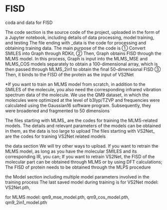 # FISD
coda and data for FISD

The code section is the source code of the project, uploaded in the form of a Jupyter notebook, including details of data processing, model training, and testing
The file ending with _data is the code for processing and obtaining training data. The main purpose of the code is
① Convert SMILES into Graph through RDKit,
② Then, Graph obtains FISD through the MLMS model. In this process, Graph is input into the MLMS_MSE and MLMS_COS models separately to obtain a 100-dimensional array, which is then passed through MLMS_2in1 to obtain the final 50-dimensional FISD
③ Then, it binds to the FISD of the protein as the input of VS2Net

*If you want to train an MLMS model from scratch, in addition to the SMILES of the molecule, you also need the corresponding infrared vibration spectrum data of the molecule. We use the QM9 dataset, in which the molecules were optimized at the level of b3lyp/TZVP and frequencies were calculated using the Gaussian16 software program. Subsequently, they were broadened and fragmented to 50 dimensions

The files starting with MLMS_ are the codes for training the MLMS-related models. The details and relevant parameters of the models can be obtained in them, as the data is too large to upload
The files starting with VS2Net_ are the codes for training VS2Net related models

the data section
We will try other ways to upload. If you want to retrain the MLMS model, as long as you have the molecular SMILES and its corresponding IR, you can;
If you want to retrain VS2Net, the FISD of the molecular part can be obtained through MLMS or by using DFT calculations; The FISD of protein needs to be obtained through the MLPS procedure

the Model section
including multiple model parameters involved in the training process
The last saved model during training is
for VS2Net model:
VS2Net.pth,

for MLMS model:
qm9_mse_model.pth,
qm9_cos_model.pth,
qm9_2in1_model.pth
